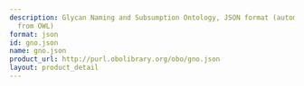 ```yaml
---
description: Glycan Naming and Subsumption Ontology, JSON format (automated conversion
  from OWL)
format: json
id: gno.json
name: gno.json
product_url: http://purl.obolibrary.org/obo/gno.json
layout: product_detail
---
```

